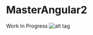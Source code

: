 # MasterAngular2


Work In Progress
![alt tag](https://www.shutterstock.com/image-photo/learning-teaching-teacher-team-responsible-idea-534039718?utm_medium=Affiliate&utm_campaign=Pexels%20GmbH&utm_source=106918&irgwc=1)

